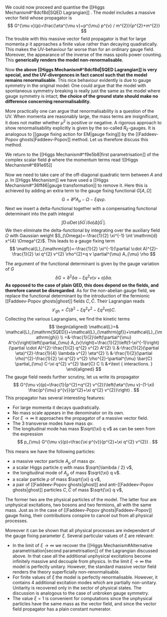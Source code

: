 We could now proceed and quantise the [[Higgs Mechanism#^8dcf8d|SQED Lagrangian]] . The model includes a massive vector field whose propagator is
$$
G^{\mu v}(p)=\frac{\eta^{\mu v}+p^{\mu} p^{v} / m^{2}}{p^{2}+m^{2}}
$$
The trouble with this massive vector field propagator is that for large momenta $p$ it approaches a finite value rather than decaying quadratically. This makes the UV-behaviour far worse than for an ordinary gauge field. Moreover, the appearance of the inverse of the mass spoils power counting. This **generically renders the model non-renormalisable.**

Now **the above [[Higgs Mechanism#^8dcf8d|SQED Lagrangian]] is very special, and the UV-divergences in fact cancel such that the model remains renormalisable**. This nice behaviour evidently is due to gauge symmetry in the original model: One could argue that the model with spontaneous symmetry breaking is really just the same as the model where gauge symmetry is intact; **the choice of the ground state should make no difference concerning renormalisability.**

More practically one can argue that renormalisability is a question of the UV. When momenta are reasonably large, the mass terms are insignificant, it does not matter whether $\mu^{2}$ is positive or negative.
A rigorous approach to show renormalisability explicitly is given by the so-called $R_{\xi}$-gauges. It is analogous to [[gauge fixing action for EM|gauge fixing]] by the [[Faddeev-Popov ghosts|Faddeev-Popov]] method. Let us therefore discuss this method.

We return to the [[Higgs Mechanism#^f9e5b8|first parametrisation]] of the complex scalar field $\phi$ where the momentum terms read 
![[Higgs Mechanism#^891e65]]

Now we need to take care of the off-diagonal quadratic term between $A$ and $\rho$. In [[Higgs Mechanism]] we have used a [[Higgs Mechanism#^36ff46|gauge transformation]] to remove it. Here this is achieved by adding an extra term to the gauge fixing functional $G[A, \Omega]$
$$
G=\partial^{\mu} A_{\mu}-\Omega-\xi q v \rho .
$$
Next we insert a delta-functional together with a compensating functional determinant into the path integral
$$
\int \operatorname{D} \alpha \operatorname{Det}\left(\delta G^{\prime} / \delta \alpha\right) \Delta\left[G^{\prime}\right] \text {. }
$$
We then eliminate the delta-functional by integrating over the auxiliary field $\Omega$ with Gaussian weight $S_{\Omega}=-\frac{1}{2} \xi^{-1} \int \mathrm{d} x^{4} \Omega^{2}$. This leads to a gauge fixing term
$$
\mathcal{L}_{\mathrm{gf}}=-\frac{1}{2} \xi^{-1}(\partial \cdot A)^{2}-\frac{1}{2} \xi q^{2} v^{2} \rho^{2}+q v \partial^{\mu} A_{\mu} \rho
$$

The argument of the functional determinant is given by the gauge variation of $G$
$$
\delta G=\partial^{2} \delta \alpha-\xi q^{2} v(v+\eta) \delta \alpha .
$$
**As opposed to the case of plain QED, this does depend on the fields, and therefore cannot be disregarded**. As for the non-abelian gauge field, we replace the functional determinant by the introduction of the fermionic [[Faddeev-Popov ghosts|ghost]] fields $C, \bar{C}$. Their Lagrangian reads
$$
\mathcal{L}_{\mathrm{gh}}=\bar{C}\left(\partial^{2}-\xi q^{2} v^{2}-\xi q^{2} v \eta\right) C .
$$
Collecting the various Lagrangians, we find the kinetic terms
$$
\begin{aligned}
\mathcal{L}=& \mathcal{L}_{\mathrm{SQED}}+\mathcal{L}_{\mathrm{gf}}+\mathcal{L}_{\mathrm{gh}} \\
=&-\frac{1}{2}\left(\partial^{\mu} A^{v}\right)\left(\partial_{\mu} A_{v}\right)+\frac{1}{2}\left(1-\xi^{-1}\right)(\partial \cdot A)^{2}-\frac{1}{2} q^{2} v^{2} A^{2} \\
&-\frac{1}{2}(\partial \eta)^{2}-\frac{1}{4} \lambda v^{2} \eta^{2} \\
&-\frac{1}{2}(\partial \rho)^{2}-\frac{1}{2} \xi q^{2} v^{2} \rho^{2}-\partial^{\mu} \bar{C} \partial_{\mu} C-\xi q^{2} v^{2} \bar{C} C \\
&+\text { interactions. }
\end{aligned}
$$
The gauge field needs further scrutiny, let us write its propagator
$$
G^{\mu v}(p)=\frac{1}{p^{2}+q^{2} v^{2}}\left(\eta^{\mu v}-(1-\xi) \frac{p^{\mu} p^{v}}{p^{2}+\xi q^{2} v^{2}}\right) .
$$
This propagator has several interesting features:
- For large momenta it decays quadratically.
- No mass scale appears in the denominator on its own.
- For $\xi \rightarrow \infty$ it approaches the propagator of a massive vector field.
- The 3 transverse modes have mass $q v$.
- The longitudinal mode has mass $\sqrt{\xi} q v$ as can be seen from the expression
$$
p_{\mu} G^{\mu v}(p)=\frac{\xi p^{v}}{p^{2}+\xi q^{2} v^{2}} .
$$

This means we have the following particles:
- a massive vector particle $A_{\mu}$ of mass $q v$.
- a scalar Higgs particle $\eta$ with mass $\sqrt{\lambda / 2} v$,
- the longitudinal mode of $A_{\mu}$ of mass $\sqrt{\xi} q v$.
- a scalar particle $\rho$ of mass $\sqrt{\xi} q v$,
- a pair of [[Faddeev-Popov ghosts|ghost]] and anti-[[Faddeev-Popov ghosts|ghost]] particles $C, \bar{C}$ of mass $\sqrt{\xi} q v$,

The former two are the physical particles of the model. The latter four are unphysical excitations, two bosons and two fermions, all with the same mass. Just as in the case of [[Faddeev-Popov ghosts|Faddeev-Popov]] gauge fixing, their contributions conspire to cancel out from all physical processes.

Moreover it can be shown that all physical processes are independent of the gauge fixing parameter $\xi$. Several particular values of $\xi$ are relevant:

- In the limit of $\xi \rightarrow \infty$ we recover the [[Higgs Mechanism#Alternative parametrisation|second parametrisation]] of the Lagrangian discussed above. In that case all the additional unphysical excitations become infinitely massive and decouple from physics. In the limit $\xi \rightarrow \infty$ the model is perfectly unitary. However, the standard massive vector field renders the theory superficially non-renormalisable.
- For finite values of $\xi$ the model is perfectly renormalisable. However, it contains 4 additional excitation modes which are partially non-unitary. Unitarity is recovered only in the sector of physical states. The discussion is analogous to the case of unbroken gauge symmetry.
- The value $\xi=1$ is convenient for computations since the unphysical particles have the same mass as the vector field, and since the vector field propagator has a plain constant numerator.